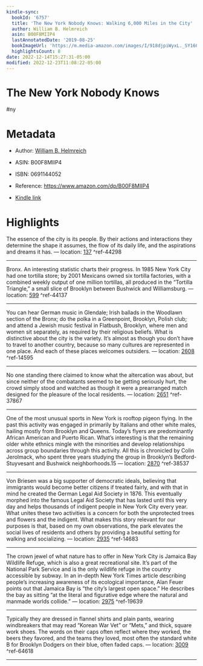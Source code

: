 ```yaml
---
kindle-sync:
  bookId: '6757'
  title: 'The New York Nobody Knows: Walking 6,000 Miles in the City'
  author: William B. Helmreich
  asin: B00F8MIIP4
  lastAnnotatedDate: '2019-08-25'
  bookImageUrl: 'https://m.media-amazon.com/images/I/918djpiWyxL._SY160.jpg'
  highlightsCount: 8
date: 2022-12-14T15:27:31-05:00
modified: 2022-12-23T11:08:22-05:00
---
```

# The New York Nobody Knows

#ny 

# Metadata

* Author: [William B. Helmreich](https://www.amazon.com/William-B-Helmreich/e/B001HMRF9E/ref=dp_byline_cont_ebooks_1)

* ASIN: B00F8MIIP4

* ISBN: 0691144052

* Reference: <https://www.amazon.com/dp/B00F8MIIP4>

* [Kindle link](kindle://book?action=open&asin=B00F8MIIP4)

# Highlights

The essence of the city is its people. By their actions and interactions they determine the shape it assumes, the flow of its daily life, and the aspirations and dreams it has. — location: [137](kindle://book?action=open&asin=B00F8MIIP4&location=137) ^ref-44298

---

Bronx. An interesting statistic charts their progress. In 1985 New York City had one tortilla store; by 2001 Mexicans owned six tortilla factories, with a combined weekly output of one million tortillas, all produced in the “Tortilla Triangle,” a small slice of Brooklyn between Bushwick and Williamsburg. — location: [599](kindle://book?action=open&asin=B00F8MIIP4&location=599) ^ref-44137

---

You can hear German music in Glendale; Irish ballads in the Woodlawn section of the Bronx; do the polka in a Greenpoint, Brooklyn, Polish club; and attend a Jewish music festival in Flatbush, Brooklyn, where men and women sit separately, as required by their religious beliefs. What is distinctive about the city is the variety. It’s almost as though you don’t have to travel to another country, because so many cultures are represented in one place. And each of these places welcomes outsiders. — location: [2608](kindle://book?action=open&asin=B00F8MIIP4&location=2608) ^ref-14595

---

No one standing there claimed to know what the altercation was about, but since neither of the combatants seemed to be getting seriously hurt, the crowd simply stood and watched as though it were a prearranged match designed for the pleasure of the local residents. — location: [2651](kindle://book?action=open&asin=B00F8MIIP4&location=2651) ^ref-37867

---

One of the most unusual sports in New York is rooftop pigeon flying. In the past this activity was engaged in primarily by Italians and other white males, hailing mostly from Brooklyn and Queens. Today’s flyers are predominantly African American and Puerto Rican. What’s interesting is that the remaining older white ethnics mingle with the minorities and develop relationships across group boundaries through this activity. All this is chronicled by Colin Jerolmack, who spent three years studying the group in Brooklyn’s Bedford-Stuyvesant and Bushwick neighborhoods.15 — location: [2870](kindle://book?action=open&asin=B00F8MIIP4&location=2870) ^ref-38537

---

Von Briesen was a big supporter of democratic ideals, believing that immigrants would become better citizens if treated fairly, and with that in mind he created the German Legal Aid Society in 1876. This eventually morphed into the famous Legal Aid Society that has lasted until this very day and helps thousands of indigent people in New York City every year. What unites these two activities is a concern for both the unprotected trees and flowers and the indigent. What makes this story relevant for our purposes is that, based on my own observations, the park elevates the social lives of residents and others by providing a beautiful setting for walking and socializing. — location: [2935](kindle://book?action=open&asin=B00F8MIIP4&location=2935) ^ref-14683

---

The crown jewel of what nature has to offer in New York City is Jamaica Bay Wildlife Refuge, which is also a great recreational site. It’s part of the National Park Service and is the only wildlife refuge in the country accessible by subway. In an in-depth New York Times article describing people’s increasing awareness of its ecological importance, Alan Feuer points out that Jamaica Bay is “the city’s largest open space.” He describes the bay as sitting “at the literal and figurative edge where the natural and manmade worlds collide.” — location: [2975](kindle://book?action=open&asin=B00F8MIIP4&location=2975) ^ref-19639

---

Typically they are dressed in flannel shirts and plain pants, wearing windbreakers that may read “Korean War Vet” or “Mets,” and thick, square work shoes. The words on their caps often reflect where they worked, the beers they favored, and the teams they loved, most often the standard white B for Brooklyn Dodgers on their blue, often faded caps. — location: [3009](kindle://book?action=open&asin=B00F8MIIP4&location=3009) ^ref-64618

---
